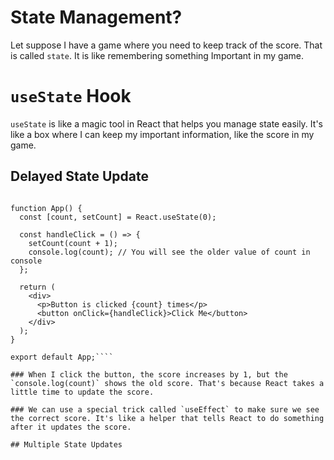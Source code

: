 # State Management?

Let suppose I have a game where you need to keep track of the score.
That is called `state`. It is like remembering something Important in my game.

# `useState` Hook

`useState` is like a magic tool in React that helps you manage state easily. It's like a box where I can keep my important information, like the score in my game.

## Delayed State Update

````import React from 'react';

function App() {
  const [count, setCount] = React.useState(0);

  const handleClick = () => {
    setCount(count + 1);
    console.log(count); // You will see the older value of count in console
  };

  return (
    <div>
      <p>Button is clicked {count} times</p>
      <button onClick={handleClick}>Click Me</button>
    </div>
  );
}

export default App;````

### When I click the button, the score increases by 1, but the `console.log(count)` shows the old score. That's because React takes a little time to update the score.

### We can use a special trick called `useEffect` to make sure we see the correct score. It's like a helper that tells React to do something after it updates the score.

## Multiple State Updates
